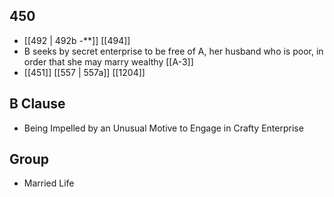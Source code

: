 ## 450
- [[492 | 492b -**]] [[494]] 
- B seeks by secret enterprise to be free of A, her husband who is poor, in order that she may marry wealthy [[A-3]]
- [[451]] [[557 | 557a]] [[1204]] 

## B Clause
- Being Impelled by an Unusual Motive to Engage in Crafty Enterprise

## Group
- Married Life

